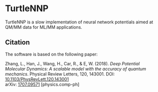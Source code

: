 # TurtleNNP
TurtleNNP is a slow  implementation of neural network potentials aimed at QM/MM data for ML/MM applications.

## Citation

The software is based on the following paper:

Zhang, L., Han, J., Wang, H., Car, R., & E, W. (2018). *Deep Potential Molecular Dynamics: A scalable model with the accuracy of quantum mechanics*. Physical Review Letters, 120, 143001. DOI: [10.1103/PhysRevLett.120.143001](https://doi.org/10.1103/PhysRevLett.120.143001)  
arXiv: [1707.09571](https://doi.org/10.48550/arXiv.1707.09571) [physics.comp-ph]


